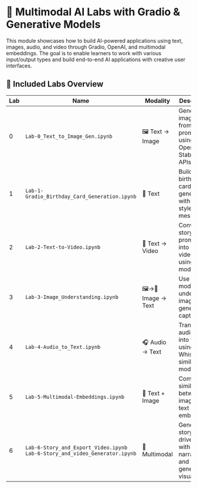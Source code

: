 # 🎨 Multimodal AI Labs with Gradio & Generative Models
This module showcases how to build AI-powered applications using text, images, audio, and video through Gradio, OpenAI, and multimodal embeddings. The goal is to enable learners to work with various input/output types and build end-to-end AI applications with creative user interfaces.
## 🧪 Included Labs Overview

| Lab | Name                                                          | Modality           | Description                                                                 |
|-----|---------------------------------------------------------------|--------------------|-----------------------------------------------------------------------------|
| 0   | `Lab-0_Text_to_Image_Gen.ipynb`                               | 🖼️ Text → Image     | Generate images from text prompts using OpenAI or Stability AI APIs        |
| 1   | `Lab-1-Gradio_Birthday_Card_Generation.ipynb`                 | 📝 Text            | Build a birthday card generator with themed styles and messages            |
| 2   | `Lab-2-Text-to-Video.ipynb`                                   | 🎥 Text → Video     | Convert story-like prompts into short videos using AI models               |
| 3   | `Lab-3-Image_Understanding.ipynb`                             | 🖼️→🧠 Image → Text   | Use vision models to understand images and generate captions               |
| 4   | `Lab-4-Audio_to_Text.ipynb`                                   | 🎧 Audio → Text     | Transcribe audio files into text using Whisper or similar models           |
| 5   | `Lab-5-Multimodal-Embeddings.ipynb`                           | 🔗 Text + Image     | Compare similarity between image and text using embeddings                 |
| 6   | `Lab-6-Story_and_Export_Video.ipynb`<br>`Lab-6-Story_and_video_Generator.ipynb` | 📜 Multimodal       | Generate story-driven video with narration and AI-generated visuals       |
